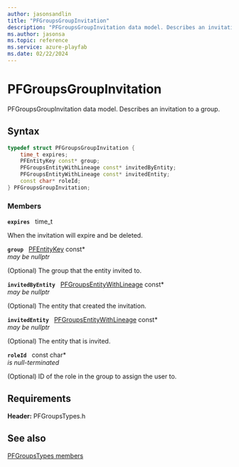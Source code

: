 ```yaml
---
author: jasonsandlin
title: "PFGroupsGroupInvitation"
description: "PFGroupsGroupInvitation data model. Describes an invitation to a group."
ms.author: jasonsa
ms.topic: reference
ms.service: azure-playfab
ms.date: 02/22/2024
---
```


# PFGroupsGroupInvitation  

PFGroupsGroupInvitation data model. Describes an invitation to a group.  

## Syntax  
  
```cpp
typedef struct PFGroupsGroupInvitation {  
    time_t expires;  
    PFEntityKey const* group;  
    PFGroupsEntityWithLineage const* invitedByEntity;  
    PFGroupsEntityWithLineage const* invitedEntity;  
    const char* roleId;  
} PFGroupsGroupInvitation;  
```
  
### Members  
  
**`expires`** &nbsp; time_t  
  
When the invitation will expire and be deleted.
  
**`group`** &nbsp; [PFEntityKey](../../pftypes/structs/pfentitykey-c.md) const*  
*may be nullptr*  
  
(Optional) The group that the entity invited to.
  
**`invitedByEntity`** &nbsp; [PFGroupsEntityWithLineage](pfgroupsentitywithlineage.md) const*  
*may be nullptr*  
  
(Optional) The entity that created the invitation.
  
**`invitedEntity`** &nbsp; [PFGroupsEntityWithLineage](pfgroupsentitywithlineage.md) const*  
*may be nullptr*  
  
(Optional) The entity that is invited.
  
**`roleId`** &nbsp; const char*  
*is null-terminated*  
  
(Optional) ID of the role in the group to assign the user to.
  
  
## Requirements  
  
**Header:** PFGroupsTypes.h
  
## See also  
[PFGroupsTypes members](../pfgroupstypes_members.md)  

  
  
